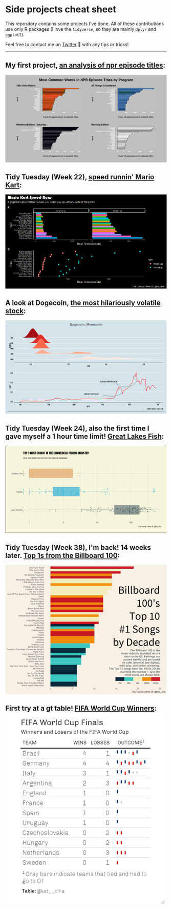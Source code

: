 # Side projects cheat sheet

This repository contains some projects I've done. All of these contributions use only R packages (I love the `tidyverse`, so they are mainly `dplyr` and `ggplot2`).

Feel free to contact me on [Twitter](https://twitter.com/kat__chia) :jack_o_lantern: with any tips or tricks!

-----------
## My first project, [an analysis of npr episode titles](https://github.com/katchia/projects/tree/main/npr%20text%20analysis):
![npr text analysis](https://github.com/katchia/side-projects/blob/main/npr_text_analysis/nprplot2.png?raw=true)

## Tidy Tuesday (Week 22), [speed runnin' Mario Kart](https://github.com/katchia/side-projects/tree/main/mario_kart/mario_kart):
![mario kart](https://github.com/katchia/side-projects/blob/main/mario_kart/mario_kart/tt_week_22.png?raw=true)

## A look at Dogecoin, [the most hilariously volatile stock](https://github.com/katchia/side-projects/tree/main/doge):
![rise and fall](https://github.com/katchia/side-projects/blob/main/doge/rise_fall.png?raw=true)

## Tidy Tuesday (Week 24), also the first time I gave myself a 1 hour time limit! [Great Lakes Fish](https://github.com/katchia/side-projects/tree/main/fish):
![fish data](https://github.com/katchia/side-projects/blob/main/fish/fishplot.png?raw=true)

## Tidy Tuesday (Week 38), I'm back! 14 weeks later. [Top 1s from the Billboard 100](https://github.com/katchia/side-projects/tree/main/billboard100):
![top_1s](https://github.com/katchia/side-projects/blob/main/billboard100/top1.jpeg?raw=true)

## First try at a gt table! [FIFA World Cup Winners](https://github.com/katchia/side-projects/tree/main/fifa%20gt%20table): ![World Cup](https://github.com/katchia/side-projects/blob/main/fifa%20gt%20table/fifa_table.png?raw=true)
